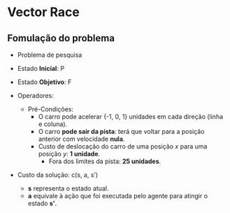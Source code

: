 # Vector Race

## Fomulação do problema
- Problema de pesquisa
- Estado **Inicial**: P
- Estado **Objetivo**: F
- Operadores:
  - Pré-Condições: 
    - O carro pode acelerar {-1, 0, 1} unidades em cada direção (linha e coluna).
    - O carro **pode sair da pista**: terá que voltar para a posição anterior com velocidade **nula**.
    - Custo de deslocação do carro de uma posição _x_ para uma posição _y_: **1 unidade**.
      - Fora dos limites da pista: **25 unidades**.


- Custo da solução: c(s, a, s’)
  - **s** representa o estado atual.
  - **a** equivale à ação que foi executada pelo agente para atingir o estado **s'**.